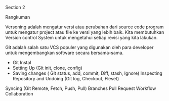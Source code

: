 
Section 2

Rangkuman

Versoning adalah mengatur versi atau perubahan dari source code program untuk mengatur project atau file
ke versi yang lebih baik.
Kita membutuhkan Version control System untuk mengetahui setiap revisi yang kita lakukan.

Git adalah salah satu VCS populer yang digunakan oleh para developer untuk mengembangkan software 
secara bersama-sama.
- Git Instal
- Setting Up (Git init, clone, config)
- Saving changes ( Git status, add, commit, Diff, stash, Ignore)
Inspecting Repository and Undoing (Git log, Checkout, Fleset)

Syncing (Git Remote, Fetch, Push, Pull)
Branches
Pull Request
Workflow Collaboration
